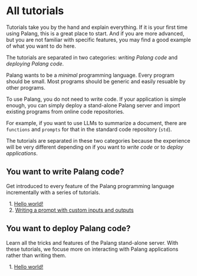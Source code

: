 # All tutorials

Tutorials take you by the hand and explain everything. If it is your first time using Palang, this is a great place to start. And if you are more advanced, but you are not familiar with specific features, you may find a good example of what you want to do here.

The tutorials are separated in two categories: *writing Palang code* and *deploying Palang code*.

Palang wants to be a *minimal* programming language. Every program should be small. Most programs should be generic and easily resuable by other programs.

To use Palang, you do not need to write code. If your application is simple enough, you can simply deploy a stand-alone Palang server and import existing programs from online code repositories.

For example, if you want to use LLMs to summarize a document, there are `functions` and `prompts` for that in the standard code repository (`std`).

The tutorials are separated in these two categories because the experience will be very different depending on if you want to *write code* or to *deploy applications*.

## You want to write Palang code?
Get introduced to every feature of the Palang programming language incrementally with a series of tutorials.

&nbsp;&nbsp;1. [Hello world!](/tutorials/writing-code/1-hello-world)<br>
&nbsp;&nbsp;2. [Writing a prompt with custom inputs and outputs](/tutorials/writing-code/2-writing-a-prompt-with-custom-outputs)<br>

## You want to deploy Palang code?
Learn all the tricks and features of the Palang stand-alone server. With these tutorials, we focuse more on interacting with Palang applications rather than writing them.

&nbsp;&nbsp;1. [Hello world!](/tutorials/deploying-code/hello-world)<br>

